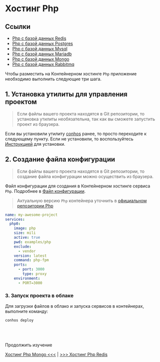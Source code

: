 # Хостинг Php

## Ссылки

- [Php с базой данных Redis](./HostingPhpRedis.md)  
- [Php с базой данных Postgres](./HostingPhpPostgres.md)  
- [Php с базой данных Mysql](./HostingPhpMysql.md)  
- [Php с базой данных Mariadb](./HostingPhpMariadb.md)  
- [Php с базой данных Mongo](./HostingPhpMongo.md)  
- [Php с базой данных Rabbitmq](./HostingPhpRabbitmq.md)  


Чтобы разместить на Контейнерном хостинге `Php` приложение необходимо выполнить следующие три шага.

## 1. Установка утилиты для управления проектом

> Если файлы вашего проекта находятся в Git репозитории, то установка утилиты необязательна, так как вы сможете запустить проект из браузера.

Если вы установили утилиту [conhos](https://www.npmjs.com/package/conhos) ранее, то просто переходите к следующему пункту. Если не установили, то воспользуйтесь [Инструкцией](./GettingStarted.md#введение) для установки.

## 2. Создание файла конфигурации

> Если файлы вашего проекта находятся в Git репозитории, то создание файла конфигурации можно осуществить из браузера.

Файл конфигурации для создания в Контейнерном хостинге сервиса `Php`. Подробнее в [Файл конфигурации](./ConfigFile.md#пример_файла_конфигурации).

> Актуальную версию `Php` контейнера уточнить в [официальном репозитории Php](https://hub.docker.com/_/php/tags)

```yml
name: my-awesome-project
services:
  php0:
    image: php
    size: mili
    active: true
    pwd: examples/php
    exclude:
      - vendor
    version: latest
    command: php-fpm
    ports:
      - port: 3000
        type: proxy
    environment:
      - PORT=3000
```

### 3. Запуск проекта в облаке

Для загрузки файлов в облако и запуска сервисов в контейнерах, выполните команду:

```sh
conhos deploy
```

<div style="margin-top: 4rem;"></div>

Продолжить изучение

[Хостинг Php Mongo <<<](./HostingPhpMongo.md) | [>>> Хостинг Php Redis](./HostingPhpRedis.md)
